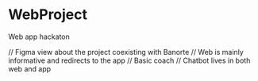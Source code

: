 # WebProject
Web app hackaton

// Figma view about the project coexisting with Banorte
// Web is mainly informative and redirects to the app
// Basic coach 
// Chatbot lives in both web and app

